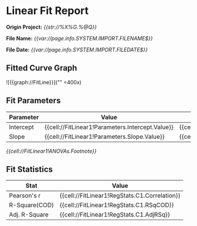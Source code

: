 # Linear Fit Report

**Origin Project:** *{{str://%X%G.%@Q}}*

**File Name:** *{{var://page.info.SYSTEM.IMPORT.FILENAME$}}*

**File Date:** *{{var://page.info.SYSTEM.IMPORT.FILEDATE$}}*

## Fitted Curve Graph

![{{graph://FitLine}}]("" =400x)

## Fit Parameters
|Parameter|Value|Error|
|---|---|---|
| Intercept | {{cell://FitLinear1!Parameters.Intercept.Value}} | {{cell://FitLinear1!Parameters.Intercept.Error}} |
| Slope | {{cell://FitLinear1!Parameters.Slope.Value}} | {{cell://FitLinear1!Parameters.Slope.Error}} |

*{{cell://FitLinear1!ANOVAs.Footnote}}*

## Fit Statistics
|Stat|Value|
|---|---|
| Pearson's r | {{cell://FitLinear1!RegStats.C1.Correlation}} |
| R-Square(COD) | {{cell://FitLinear1!RegStats.C1.RSqCOD}} |
| Adj. R-Square | {{cell://FitLinear1!RegStats.C1.AdjRSq}} |
